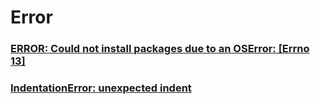 Error
===

### [ERROR: Could not install packages due to an OSError: [Errno 13]](./error/13.md)
### [IndentationError: unexpected indent](./error/indent.md)
